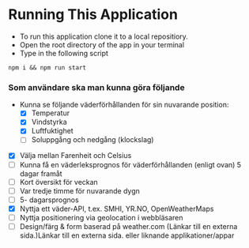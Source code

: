 # Running This Application
- To run this application clone it to a local repositiory.
- Open the root directory of the app in your terminal 
- Type in the following script
```script
npm i && npm run start

```



### Som användare ska man kunna göra följande

- Kunna se följande väderförhållanden för sin nuvarande position:
  - [x] Temperatur
  - [x] Vindstyrka
  - [x] Luftfuktighet
  - [ ] Soluppgång och nedgång (klockslag)
- [x] Välja mellan Farenheit och Celsius
- [ ] Kunna få en väderleksprognos för väderförhållanden (enligt ovan) 5 dagar framåt
- [ ] Kort översikt för veckan
- [ ] Var tredje timme för nuvarande dygn
- [ ] 5- dagarsprognos
- [x] Nyttja ett väder-API, t.ex. SMHI, YR.NO, OpenWeatherMaps
- [ ] Nyttja positionering via geolocation i webbläsaren
- [ ]  Design/färg & form baserad på weather.com (Länkar till en externa sida.)Länkar till en externa sida. eller liknande applikationer/appar
